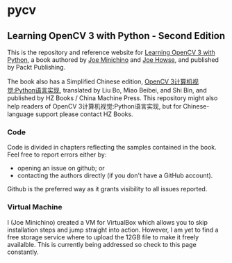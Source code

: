 # pycv
## Learning OpenCV 3 with Python - Second Edition

This is the repository and reference website for [Learning OpenCV 3 with Python](https://www.packtpub.com/application-development/learning-opencv-3-computer-vision-python-second-edition), a book authored by [Joe Minichino](https://github.com/techfort) and [Joe Howse](https://github.com/JoeHowse), and published by Packt Publishing.

The book also has a Simplified Chinese edition, [OpenCV 3计算机视觉:Python语言实现](http://hzbook.com/Books/9290.html), translated by Liu Bo, Miao Beibei, and Shi Bin, and published by HZ Books / China Machine Press. This repository might also help readers of OpenCV 3计算机视觉:Python语言实现, but for Chinese-language support please contact HZ Books.

### Code
Code is divided in chapters reflecting the samples contained in the book. Feel free to report errors either by:
* opening an issue on github; or
* contacting the authors directly (if you don't have a GitHub account).

Github is the preferred way as it grants visibility to all issues reported.

### Virtual Machine
I (Joe Minichino) created a VM for VirtualBox which allows you to skip installation steps and jump straight into action. However, I am yet to find a free storage service where to upload the 12GB file to make it freely availalble. This is currently being addressed so check to this page constantly.
